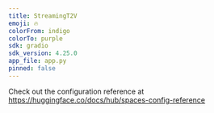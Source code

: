 ```yaml
---
title: StreamingT2V
emoji: 🔥
colorFrom: indigo
colorTo: purple
sdk: gradio
sdk_version: 4.25.0
app_file: app.py
pinned: false
---
```


Check out the configuration reference at https://huggingface.co/docs/hub/spaces-config-reference